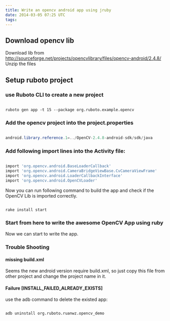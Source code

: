 ```yaml
---
title: Write an opencv android app using jruby
date: 2014-03-05 07:25 UTC
tags:
---
```


## Download opencv lib
Download lib from http://sourceforge.net/projects/opencvlibrary/files/opencv-android/2.4.8/
Unzip the files

## Setup ruboto project

### use Ruboto CLI to create a new project

```shell

ruboto gen app -t 15 --package org.ruboto.example.opencv

```

### Add the opencv project into the project.properties

```java

android.library.reference.1=../OpenCV-2.4.8-android-sdk/sdk/java 
```

### Add following import lines into the Activity file:

```ruby

import 'org.opencv.android.BaseLoaderCallback'
import 'org.opencv.android.CameraBridgeViewBase.CvCameraViewFrame'
import 'org.opencv.android.LoaderCallbackInterface'
import 'org.opencv.android.OpenCVLoader'

```

Now you can run following command to build the app and check if the OpenCV Lib
is imported correctly.

```shell

rake install start
```

### Start from here to write the awesome OpenCV App using ruby
Now we can start to write the app.

### Trouble Shooting

#### missing build.xml

Seems the new android version require build.xml, so just copy this file from
other project and change the project name in it.

#### Failure [INSTALL_FAILED_ALREADY_EXISTS]

use the adb command to delete the existed app:

```shell

adb uninstall org.ruboto.ruanwz.opencv_demo
```
